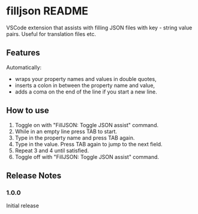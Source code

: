 # filljson README

VSCode extension that assists with filling JSON files with key - string value pairs. Useful for translation files etc.

## Features
Automatically:
- wraps your property names and values in double quotes,
- inserts a colon in between the property name and value,
- adds a coma on the end of the line if you start a new line.

## How to use
1. Toggle on with "FillJSON: Toggle JSON assist" command. 
2. While in an empty line press TAB to start. 
3. Type in the property name and press TAB again.
4. Type in the value. Press TAB again to jump to the next field. 
5. Repeat 3 and 4 until satisfied.
6. Toggle off with "FillJSON: Toggle JSON assist" command.


## Release Notes


### 1.0.0

Initial release